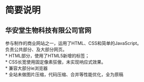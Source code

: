 
简要说明
========================
华安堂生物科技有限公司官网
----------------------------
参与制作的商业网站之一，运用了HTML、CSS和简单的JavaScript。<br>
负责公共部分、及大部分网页。<br>
    *  HTML部分，使用了HTML5新增的标签；  <br>
    *  CSS长宽使用固定像素狂傲，未实现响应式效果。<br>
    *  兼容大部分ie浏览器<br>
    *  全站未做图片压缩，代码压缩、合并等性能优化，全为原稿<br>
